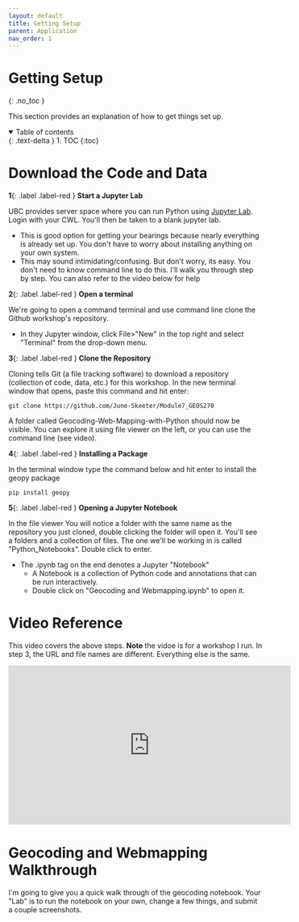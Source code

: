 ```yaml
---
layout: default
title: Getting Setup
parent: Application
nav_order: 1
---
```


# Getting Setup
{: .no_toc }

This section provides an explanation of how to get things set up.

<details open markdown="block">
  <summary>
    Table of contents
  </summary>
  {: .text-delta }
1. TOC
{:toc}
</details>


# Download the Code and Data

**1**{: .label .label-red } **Start a Jupyter Lab**

UBC provides server space where you can run Python using [Jupyter Lab](https://ubc.syzygy.ca/jupyter).  Login with your CWL.  You'll then be taken to a blank jupyter lab.
* This is good option for getting your bearings because nearly everything is already set up. You don't have to worry about installing anything on your own system.
* This may sound intimidating/confusing.  But don't worry, its easy.  You don't need to know command line to do this.  I'll walk you through step by step.  You can also refer to the video below for help


**2**{: .label .label-red } **Open a terminal**

We're going to open a command terminal and use command line clone the Github workshop's repository.

* In they Jupyter window, click File>"New" in the top right and select "Terminal" from the drop-down menu.

**3**{: .label .label-red } **Clone the Repository**

Cloning tells Git (a file tracking software) to download a repository (collection of code, data, etc.) for this workshop.
In the new terminal window that opens, paste this command and hit enter:

    git clone https://github.com/June-Skeeter/Module7_GEOS270

A folder called Geocoding-Web-Mapping-with-Python should now be visible.  You can explore it using file viewer on the left, or you can use the command line (see video).

**4**{: .label .label-red } **Installing a Package**

In the terminal window type the command below and hit enter to install the geopy package

    pip install geopy

**5**{: .label .label-red }  **Opening a Jupyter Notebook**

In the file viewer You will notice a folder with the same name as the repository you just cloned, double clicking the folder will open it.  You'll see a folders and a collection of files.  The one we'll be working in is called "Python_Notebooks".  Double click to enter.
* The .ipynb tag on the end denotes a Jupyter "Notebook"
  * A Notebook is a collection of Python code and annotations that can be run interactively.
  * Double click on "Geocoding and Webmapping.ipynb" to open it.

# Video Reference

This video covers the above steps.  **Note** the vidoe is for a workshop I run.  In step 3, the URL and file names are different.  Everything else is the same.

<iframe width="560" height="315" src="https://www.youtube.com/embed/_lqzOLeSlo0" title="YouTube video player" frameborder="0" allow="accelerometer; autoplay; clipboard-write; encrypted-media; gyroscope; picture-in-picture" allowfullscreen></iframe>

# Geocoding and Webmapping Walkthrough

I'm going to give you a quick walk through of the geocoding notebook.  Your "Lab" is to run the notebook on your own, change a few things, and submit a couple screenshots.